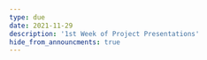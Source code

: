 ```yaml
---
type: due
date: 2021-11-29
description: '1st Week of Project Presentations'
hide_from_announcments: true
---
```

